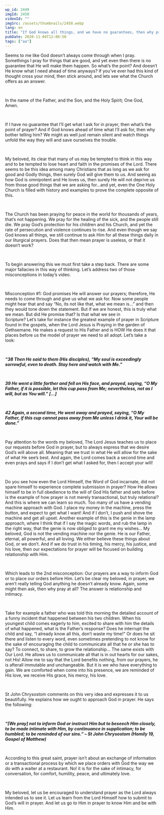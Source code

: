 ```yaml
---
wp_id: 2449
imgId: 2450
videoId: ""
imgSrc: /assets/thumbnails/2450.webp
lang: en
title: "If God knows all things, and we have no guarantees, then why pray at all?"
pubDate: 2020-11-04T12:08:50
tags: ["aa"]
---
```


<!-- page: 6 -->

<p><span data-contrast="auto">Seems </span><span data-contrast="auto">to me like God doesn’t always come through when I pray. Somethings I pray for </span><span data-contrast="auto">things that are good</span><span data-contrast="auto">, and yet even then there is no guarantee that He will make them happen. So what’s the point? </span><span data-contrast="auto">And doesn’t He know what I need ahead of time anyways? </span><span data-contrast="auto">If you’ve ever had this kind of thought cross your mind, then stick around, and lets see what the Church offers as an answer. </span><span data-ccp-props="{&quot;201341983&quot;:0,&quot;335559739&quot;:200,&quot;335559740&quot;:276}"> </span></p>
<p>&nbsp;</p>
<p><span data-contrast="auto">In the name of the Father, and the Son, and the Holy Spirit; One God, Amen. </span><span data-ccp-props="{&quot;201341983&quot;:0,&quot;335559739&quot;:200,&quot;335559740&quot;:276}"> </span></p>
<p><span data-ccp-props="{&quot;201341983&quot;:0,&quot;335559739&quot;:200,&quot;335559740&quot;:276}"> </span></p>
<p><span data-contrast="auto">If </span><span data-contrast="auto">I have no </span><span data-contrast="auto">guarantee that </span><span data-contrast="auto">I’ll get what I ask for in prayer, t</span><span data-contrast="auto">h</span><span data-contrast="auto">en</span><span data-contrast="auto"> what’s the point of prayer? </span><span data-contrast="auto">And if God knows ahead of time what I’ll ask for, then why bother telling him? </span><span data-contrast="auto">We might as well just </span><span data-contrast="auto">remain silent and </span><span data-contrast="auto">watch things unfold the way they will and save ourselves the </span><span data-contrast="auto">trouble</span><span data-contrast="auto">. </span><span data-ccp-props="{&quot;201341983&quot;:0,&quot;335559739&quot;:200,&quot;335559740&quot;:276}"> </span></p>
<p><span data-ccp-props="{&quot;201341983&quot;:0,&quot;335559739&quot;:200,&quot;335559740&quot;:276}"> </span></p>
<p><span data-contrast="auto">My beloved, its clear that many of us may be tempted to think in this way and to be tempted to lose heart and faith in the promises of the Lord. There seems to be this idea among many Christians that as long as we ask for good and Godly things, then surely God will give them to us. And seeing as how God is omnipotent and He loves us, then surely He will not deprive us from those good things that we are asking for…and yet, even the One Holy Church is filled with history and examples to prove the complete opposite of this. </span><span data-ccp-props="{&quot;201341983&quot;:0,&quot;335559739&quot;:200,&quot;335559740&quot;:276}"> </span></p>
<p><span data-ccp-props="{&quot;201341983&quot;:0,&quot;335559739&quot;:200,&quot;335559740&quot;:276}"> </span></p>
<p><span data-contrast="auto">The Church has been praying for peace in the world for thousands of years, that’s not happening. We pray for the healing of the sick, and the people still die. We pray God’s protection for his children and his Church, and yet the rate of persecution and violence continues to rise. </span><span data-contrast="auto">And even though we say God knows all things, we still continue to ask Him for all these things daily in our liturgical prayers. </span><span data-contrast="auto">Does that then mean prayer is useless, </span><span data-contrast="auto">or that </span><span data-contrast="auto">it doesn’t work? </span><span data-ccp-props="{&quot;201341983&quot;:0,&quot;335559739&quot;:200,&quot;335559740&quot;:276}"> </span></p>
<p><span data-ccp-props="{&quot;201341983&quot;:0,&quot;335559739&quot;:200,&quot;335559740&quot;:276}"> </span></p>
<p><span data-contrast="auto">To begin answering this we must first take a step back. There are some major fallacies in this way of thinking. </span><span data-contrast="auto">Let’s address two of those misconceptions in today’s video. </span></p>
<p><span data-ccp-props="{&quot;201341983&quot;:0,&quot;335559739&quot;:200,&quot;335559740&quot;:276}"> </span></p>
<p><span data-contrast="auto">Misconception #1: God promises </span><span data-contrast="auto">He will answer our prayers; </span><span data-contrast="auto">therefore,</span><span data-contrast="auto"> He needs to come through</span><span data-contrast="auto"> and give us what we ask for</span><span data-contrast="auto">. Now some people might hear that and say “No, its not like that, what we mean is…” and then they would tone down the statement. But if we are honest, this is truly what we mean. But did He promise that? Is that what we see in Scripture? </span><span data-contrast="auto">Let’s</span><span data-contrast="auto"> take </span><span data-contrast="auto">for instance </span><span data-contrast="auto">the greatest example of prayer in Scripture found in the gospels, when the Lord Jesus is Praying in the garden of Gethsemane. He makes a request to His Father</span><span data-contrast="auto"> and is HOW H</span><span data-contrast="auto">e </span><span data-contrast="auto">does it that places before us</span><span data-contrast="auto"> the </span><span data-contrast="auto">model of </span><span data-contrast="auto">prayer</span><span data-contrast="auto"> we need to all adopt</span><span data-contrast="auto">. Let’s take a look: </span><span data-ccp-props="{&quot;201341983&quot;:0,&quot;335559739&quot;:200,&quot;335559740&quot;:276}"> </span></p>
<p><span data-ccp-props="{&quot;201341983&quot;:0,&quot;335559739&quot;:200,&quot;335559740&quot;:276}"> </span></p>
<p><b><i><span data-contrast="auto">“</span></i></b><b><i><span data-contrast="auto">38 Then He said to them</span></i></b><b><i><span data-contrast="auto"> (His disciples)</span></i></b><b><i><span data-contrast="auto">, “My soul is exceedingly sorrowful, even to death. Stay here and watch with Me.”</span></i></b><span data-ccp-props="{&quot;201341983&quot;:0,&quot;335559739&quot;:200,&quot;335559740&quot;:276}"> </span></p>
<p><span data-ccp-props="{&quot;201341983&quot;:0,&quot;335559739&quot;:200,&quot;335559740&quot;:276}"> </span></p>
<p><b><i><span data-contrast="auto">39 He went a little farther and fell on His face, and prayed, saying, “O My Father, if it is possible, let this cup pass from Me; nevertheless, not as I will, but as You will.”</span></i></b><b><i><span data-contrast="auto"> […] </span></i></b><span data-ccp-props="{&quot;201341983&quot;:0,&quot;335559739&quot;:200,&quot;335559740&quot;:276}"> </span></p>
<p><span data-ccp-props="{&quot;201341983&quot;:0,&quot;335559739&quot;:200,&quot;335559740&quot;:276}"> </span></p>
<p><b><i><span data-contrast="auto">42 Again, a second time, He went away and prayed, saying, “O My Father, if this cup cannot pass away from Me unless I drink it, Your will be done.”</span></i></b><span data-ccp-props="{&quot;201341983&quot;:0,&quot;335559739&quot;:200,&quot;335559740&quot;:276}"> </span></p>
<p><span data-ccp-props="{&quot;201341983&quot;:0,&quot;335559739&quot;:200,&quot;335559740&quot;:276}"> </span></p>
<p><span data-contrast="auto">Pay attention to the words my beloved, The Lord Jesus teaches us to place our requests before God in prayer, but to always express that we desire God’s will above all. Meaning that we trust in what He will allow for the sake of what He see’s best. And again, the Lord comes back a second time and even prays and says if I don’t get what I asked for, then I accept</span><span data-contrast="auto"> your will</span><span data-contrast="auto">! </span><span data-ccp-props="{&quot;201341983&quot;:0,&quot;335559739&quot;:200,&quot;335559740&quot;:276}"> </span></p>
<p><span data-ccp-props="{&quot;201341983&quot;:0,&quot;335559739&quot;:200,&quot;335559740&quot;:276}"> </span></p>
<p><span data-contrast="auto">Do you see</span><span data-contrast="auto"> how even the Lord Himself, the Word of God incarnate, did not spare himself to experience </span><span data-contrast="auto">complete</span><span data-contrast="auto"> submission in prayer? How He allows himself to be in full obedience to the will of God His father and sets before is the example of how prayer is not merely transactional, but truly relational? And this is where we can learn so much. Too many of us have a vending machine approach with God. I place my </span><span data-contrast="auto">money in the machine</span><span data-contrast="auto">, press the button, and expect to get what I want! And if I don’t, I push and shove the machine and get all upset. Another example of this is </span><span data-contrast="auto">the </span><span data-contrast="auto">genie in the lamp approach, where I think that if I say the magic words, and rub the lamp in the right way, that the genie is now obliged to grant me my wishes…</span><span data-contrast="auto"> My beloved, God is not the vending machine nor the genie. He is our Father, eternal, all powerful, and all loving. </span><span data-contrast="auto">We either believe these things about God, or we don’t. And if we do trust in his timing, his mercy, his justice, and his love, then o</span><span data-contrast="auto">ur </span><span data-contrast="auto">expectations for prayer will be focused on building relationship with Him. </span><span data-ccp-props="{&quot;201341983&quot;:0,&quot;335559739&quot;:200,&quot;335559740&quot;:276}"> </span></p>
<p><span data-ccp-props="{&quot;201341983&quot;:0,&quot;335559739&quot;:200,&quot;335559740&quot;:276}"> </span></p>
<p><span data-contrast="auto">Which leads to the 2</span><span data-contrast="auto">nd</span><span data-contrast="auto"> misconception: Our prayers are a way to inform God or to place our orders before Him. </span><span data-contrast="auto">Let’s be clear my beloved, in prayer, we aren’t really telling God anything he doesn’t already know.</span><span data-contrast="auto"> Again, some might then ask, then w</span><span data-contrast="auto">h</span><span data-contrast="auto">y pray at all</span><span data-contrast="auto">?</span><span data-contrast="auto"> The answer is relationship and intimacy. </span><span data-ccp-props="{&quot;201341983&quot;:0,&quot;335559739&quot;:200,&quot;335559740&quot;:276}"> </span></p>
<p><span data-ccp-props="{&quot;201341983&quot;:0,&quot;335559739&quot;:200,&quot;335559740&quot;:276}"> </span></p>
<p><span data-contrast="auto">Take for example a father who was told this morning the detailed account of a funny incident that happened between his two children. When his youngest child comes eagerly to him, excited to share with </span><span data-contrast="auto">h</span><span data-contrast="auto">im the details of what happened, what is the Father’s response? Does he </span><span data-contrast="auto">interrupt</span><span data-contrast="auto"> the child and </span><span data-contrast="auto">say,</span><span data-contrast="auto"> “I already know all this, don’t waste my time!” Or does he sit there and listen to every word, even sometimes pretending to not know for the sake of encouraging the child to communicate all that he or she has to say? </span><span data-contrast="auto">To connect, to share, to grow the relationship… </span><span data-contrast="auto">The same exists with Our Lord. He allows us to communicate all that is in out hearts for our sakes, not His! </span><span data-contrast="auto">Allow me to say that t</span><span data-contrast="auto">he Lord benefits </span><span data-contrast="auto">nothing, </span><span data-contrast="auto">from our prayers, he is </span><span data-contrast="auto">afterall</span><span data-contrast="auto"> immutable and unchangeable. B</span><span data-contrast="auto">ut </span><span data-contrast="auto">it is </span><span data-contrast="auto">we </span><span data-contrast="auto">who </span><span data-contrast="auto">have everything to gain. </span><span data-contrast="auto">We are comforted when come into his presence, we are reminded of His love, we </span><span data-contrast="auto">receive His grace, his mercy, his love. </span><span data-ccp-props="{&quot;201341983&quot;:0,&quot;335559739&quot;:200,&quot;335559740&quot;:276}"> </span></p>
<p><span data-ccp-props="{&quot;201341983&quot;:0,&quot;335559739&quot;:200,&quot;335559740&quot;:276}"> </span></p>
<p><span data-contrast="auto">St John Chrysostom comments on this very idea and express</span><span data-contrast="auto">es it</span><span data-contrast="auto"> to us beautifully</span><span data-contrast="auto">. He explains </span><span data-contrast="auto">how we ought to approach God in prayer. He says the following: </span><span data-ccp-props="{&quot;201341983&quot;:0,&quot;335559739&quot;:200,&quot;335559740&quot;:276}"> </span></p>
<p><span data-ccp-props="{&quot;201341983&quot;:0,&quot;335559739&quot;:200,&quot;335559740&quot;:276}"> </span></p>
<p><b><i><span data-contrast="auto">“[We pray] not to inform God or instruct Him but to beseech Him closely, to be made intimate with Him, by continuance in supplication; to be humbled; to be reminded of our sins.” – St John Chrysostom (Homily 19, Gospel of Matthew)</span></i></b><span data-ccp-props="{&quot;201341983&quot;:0,&quot;335559739&quot;:200,&quot;335559740&quot;:276}"> </span></p>
<p><span data-ccp-props="{&quot;201341983&quot;:0,&quot;335559739&quot;:200,&quot;335559740&quot;:276}"> </span></p>
<p><span data-contrast="auto">According to this great saint, prayer isn’t about </span><span data-contrast="auto">an exchange of information or a transactional process by which we place orders with God the way we do with a waiter at a restaurant. No! it is for the sake of intimacy, for conversation, for comfort, humility, peace, and ultimately love. </span><span data-ccp-props="{&quot;201341983&quot;:0,&quot;335559739&quot;:200,&quot;335559740&quot;:276}"> </span></p>
<p><span data-ccp-props="{&quot;201341983&quot;:0,&quot;335559739&quot;:200,&quot;335559740&quot;:276}"> </span></p>
<p><span data-contrast="auto">My beloved, let us be encouraged to understand prayer as the Lord always intended us to see it. Let us learn from the Lord Himself how to submit to God’s will in prayer. And let us go to Him in prayer to know Him and be with Him. </span><span data-ccp-props="{&quot;201341983&quot;:0,&quot;335559739&quot;:200,&quot;335559740&quot;:276}"> </span></p>
